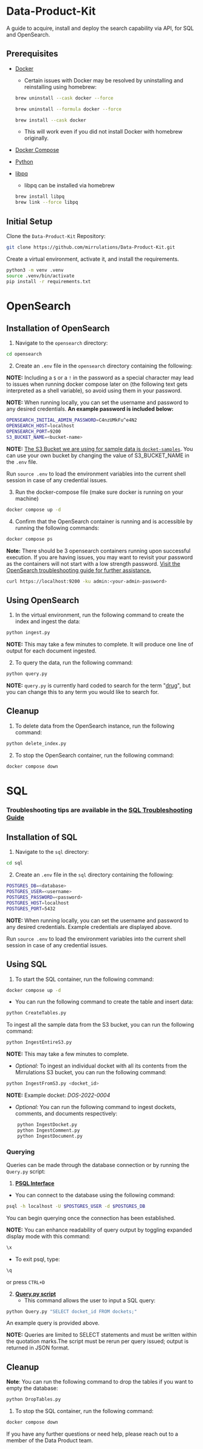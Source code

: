 # Data-Product-Kit
A guide to acquire, install and deploy the search capability via API, for SQL and OpenSearch.

## Prerequisites
- [Docker](https://docs.docker.com/get-docker/)
    * Certain issues with Docker may be resolved by uninstalling and reinstalling using homebrew:
    ```bash
    brew uninstall --cask docker --force

    brew uninstall --formula docker --force

    brew install --cask docker
    ```
    * This will work even if you did not install Docker with homebrew originally.

- [Docker Compose](https://docs.docker.com/compose/install/)
- [Python](https://www.python.org/downloads/)
- [libpq](https://www.postgresql.org/docs/current/libpq.html#:~:text=libpq%20is%20the%20C%20application,the%20results%20of%20these%20queries.)
    - libpq can be installed via homebrew
    ```bash
    brew install libpq
    brew link --force libpq
    ```

## Initial Setup

Clone the `Data-Product-Kit` Repository: 
```bash
git clone https://github.com/mirrulations/Data-Product-Kit.git
```

Create a virtual environment, activate it, and install the requirements.
```bash
python3 -m venv .venv
source .venv/bin/activate
pip install -r requirements.txt
```

# OpenSearch

## Installation of OpenSearch

1. Navigate to the `opensearch` directory:
```bash
cd opensearch
```

2. Create an `.env` file in the `opensearch` directory containing the following:

**NOTE:** Including a `$` or a `!` in the password as a special character may lead to issues when running docker compose later on (the following text gets interpreted as a shell variable), so avoid using them in your password.

**NOTE:** When running locally, you can set the username and password to any desired credentials. **An example password is included below:**

```bash
OPENSEARCH_INITIAL_ADMIN_PASSWORD=C4nzUMkFu^e4N2
OPENSEARCH_HOST=localhost
OPENSEARCH_PORT=9200
S3_BUCKET_NAME=<bucket-name> 
```
**NOTE:** <ins>The S3 Bucket we are using for sample data is `docket-samples`</ins>. You can use your own bucket by changing the value of S3_BUCKET_NAME in the `.env` file.

Run `source .env` to load the environment variables into the current shell session in case of any credential issues.

3. Run the docker-compose file (make sure docker is running on your machine)
```bash
docker compose up -d
```

4. Confirm that the OpenSearch container is running and is accessible by running the following commands:
```bash
docker compose ps
```
**Note:** There should be 3 opensearch containers running upon successful execution. If you are having issues, you may want to revisit your password as the containers will not start with a low strength password. [Visit the OpenSearch troubleshooting guide for further assistance.](opensearch/opensearch_troubleshoot.md)


```bash
curl https://localhost:9200 -ku admin:<your-admin-password>
```


## Using OpenSearch

1. In the virtual environment, run the following command to create the index and ingest the data:
```bash
python ingest.py
```
**NOTE:** This may take a few minutes to complete. It will produce one line of output for each document ingested.

2. To query the data, run the following command:
```bash
python query.py
```
**NOTE:** `query.py` is currently hard coded to search for the term "<ins>drug</ins>", but you can change this to any term you would like to search for.

## Cleanup 

1. To delete data from the OpenSearch instance, run the following command:
```bash
python delete_index.py
```
2. To stop the OpenSearch container, run the following command:
```bash
docker compose down
```

# SQL

### **Troubleshooting tips are available in the <u>[SQL Troubleshooting Guide](sql/sql_troubleshoot.md](https://github.com/mirrula**tions/Data-Product-Kit/blob/main/sql/sql_troubleshoot.md))</u>**

## Installation of SQL

1. Navigate to the `sql` directory:
```bash
cd sql
```

2. Create an `.env` file in the `sql` directory containing the following:
```bash
POSTGRES_DB=<database>
POSTGRES_USER=<username>
POSTGRES_PASSWORD=<password>
POSTGRES_HOST=localhost
POSTGRES_PORT=5432
```
**NOTE:** When running locally, you can set the username and password to any desired credentials. Example credentials are displayed above.

Run `source .env` to load the environment variables into the current shell session in case of any credential issues.

## Using SQL
1. To start the SQL container, run the following command:
```bash
docker compose up -d
```

* You can run the following command to create the table and insert data:
```bash
python CreateTables.py
```

To ingest all the sample data from the S3 bucket, you can run the following command:
```bash
python IngestEntireS3.py
```
**NOTE:** This may take a few minutes to complete.


* *Optional:* To ingest an individual docket with all its contents from the Mirrulations S3 bucket, you can run the following command:
```bash
python IngestFromS3.py <docket_id>
```
**NOTE:** Example docket: *DOS-2022-0004*


* *Optional:* You can run the following command to ingest dockets, comments, and documents respectively:
```bash
    python IngestDocket.py
    python IngestComment.py 
    python IngestDocument.py
```

### Querying

Queries can be made through the database connection or by running the `Query.py` script:

1. <u>**PSQL Interface**</u>
* You can connect to the database using the following command:

 ```bash
psql -h localhost -U $POSTGRES_USER -d $POSTGRES_DB
 ```

You can begin querying once the connection has been established. 

**NOTE:** You can enhance readability of query output by toggling expanded display mode with this command:
```bash
\x
```

* To exit psql, type:
```bash
\q
```
or press `CTRL+D`


2. <u>**Query.py script**</u>
    * This command allows the user to input a SQL query:
```bash
python Query.py "SELECT docket_id FROM dockets;"
```
 An example query is provided above. 

**NOTE:** Queries are limited to SELECT statements and must be written within the quotation marks.The script must be rerun per query issued; output is returned in JSON format.

## Cleanup

**Note**: You can run the following command to drop the tables if you want to empty the database:
```bash
python DropTables.py
```

1. To stop the SQL container, run the following command:
```bash
docker compose down
```

If you have any further questions or need help, please reach out to a member of the Data Product team.